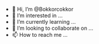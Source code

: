 - 👋 Hi, I’m @Bokkorcokkor
- 👀 I’m interested in ...
- 🌱 I’m currently learning ...
- 💞️ I’m looking to collaborate on ...
- 📫 How to reach me ...

<!---
Bokkorcokkor/Bokkorcokkor is a ✨ special ✨ repository because its `README.md` (this file) appears on your GitHub profile.
You can click the Preview link to take a look at your changes.
--->
